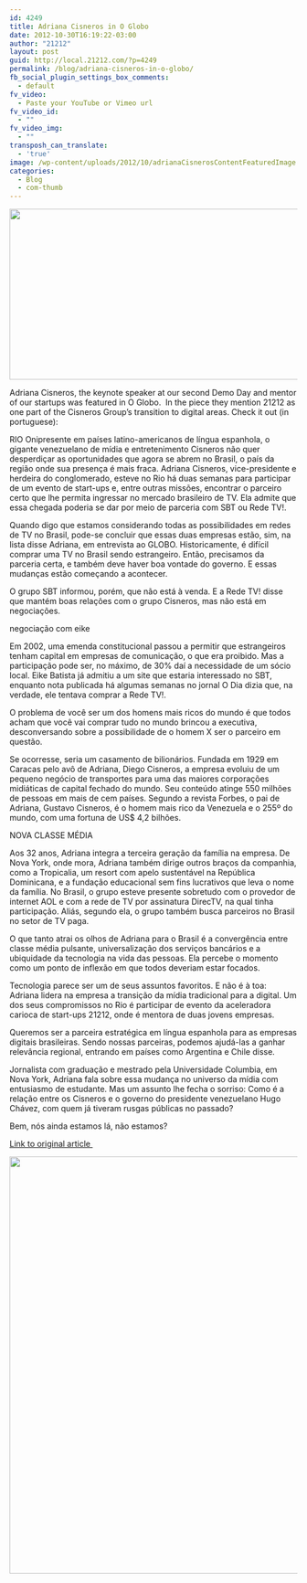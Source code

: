 ```yaml
---
id: 4249
title: Adriana Cisneros in O Globo
date: 2012-10-30T16:19:22-03:00
author: "21212"
layout: post
guid: http://local.21212.com/?p=4249
permalink: /blog/adriana-cisneros-in-o-globo/
fb_social_plugin_settings_box_comments:
  - default
fv_video:
  - Paste your YouTube or Vimeo url
fv_video_id:
  - ""
fv_video_img:
  - ""
transposh_can_translate:
  - 'true'
image: /wp-content/uploads/2012/10/adrianaCisnerosContentFeaturedImage.png
categories:
  - Blog
  - com-thumb
---
```

<p style="text-align: center;">
  <img class="aligncenter size-full wp-image-4252" title="adrianaCisnerosBanner" src="http://local.21212.com/wp-content/uploads/2012/10/adrianaCisnerosBanner.png" alt="" width="540" height="299" srcset="http://localhost:8080/wp-content/uploads/2012/10/adrianaCisnerosBanner.png 540w, http://localhost:8080/wp-content/uploads/2012/10/adrianaCisnerosBanner-300x166.png 300w" sizes="(max-width: 540px) 100vw, 540px" />
</p>

Adriana Cisneros, the keynote speaker at our second Demo Day and mentor of our startups was featured in O Globo.  In the piece they mention 21212 as one part of the Cisneros Group&#8217;s transition to digital areas. Check it out (in portuguese):

RIO Onipresente em países latino-americanos de língua espanhola, o gigante venezuelano de mídia e entretenimento Cisneros não quer desperdiçar as oportunidades que agora se abrem no Brasil, o país da região onde sua presença é mais fraca. Adriana Cisneros, vice-presidente e herdeira do conglomerado, esteve no Rio há duas semanas para participar de um evento de start-ups e, entre outras missões, encontrar o parceiro certo que lhe permita ingressar no mercado brasileiro de TV. Ela admite que essa chegada poderia se dar por meio de parceria com SBT ou Rede TV!.

Quando digo que estamos considerando todas as possibilidades em redes de TV no Brasil, pode-se concluir que essas duas empresas estão, sim, na lista disse Adriana, em entrevista ao GLOBO. Historicamente, é difícil comprar uma TV no Brasil sendo estrangeiro. Então, precisamos da parceria certa, e também deve haver boa vontade do governo. E essas mudanças estão começando a acontecer.

O grupo SBT informou, porém, que não está à venda. E a Rede TV! disse que mantém boas relações com o grupo Cisneros, mas não está em negociações.

negociação com eike

Em 2002, uma emenda constitucional passou a permitir que estrangeiros tenham capital em empresas de comunicação, o que era proibido. Mas a participação pode ser, no máximo, de 30% daí a necessidade de um sócio local. Eike Batista já admitiu a um site que estaria interessado no SBT, enquanto nota publicada há algumas semanas no jornal O Dia dizia que, na verdade, ele tentava comprar a Rede TV!.

O problema de você ser um dos homens mais ricos do mundo é que todos acham que você vai comprar tudo no mundo brincou a executiva, desconversando sobre a possibilidade de o homem X ser o parceiro em questão.

Se ocorresse, seria um casamento de bilionários. Fundada em 1929 em Caracas pelo avô de Adriana, Diego Cisneros, a empresa evoluiu de um pequeno negócio de transportes para uma das maiores corporações midiáticas de capital fechado do mundo. Seu conteúdo atinge 550 milhões de pessoas em mais de cem países. Segundo a revista Forbes, o pai de Adriana, Gustavo Cisneros, é o homem mais rico da Venezuela e o 255º do mundo, com uma fortuna de US$ 4,2 bilhões.

NOVA CLASSE MÉDIA

Aos 32 anos, Adriana integra a terceira geração da família na empresa. De Nova York, onde mora, Adriana também dirige outros braços da companhia, como a Tropicalia, um resort com apelo sustentável na República Dominicana, e a fundação educacional sem fins lucrativos que leva o nome da família. No Brasil, o grupo esteve presente sobretudo com o provedor de internet AOL e com a rede de TV por assinatura DirecTV, na qual tinha participação. Aliás, segundo ela, o grupo também busca parceiros no Brasil no setor de TV paga.

O que tanto atrai os olhos de Adriana para o Brasil é a convergência entre classe média pulsante, universalização dos serviços bancários e a ubiquidade da tecnologia na vida das pessoas. Ela percebe o momento como um ponto de inflexão em que todos deveriam estar focados.

Tecnologia parece ser um de seus assuntos favoritos. E não é à toa: Adriana lidera na empresa a transição da mídia tradicional para a digital. Um dos seus compromissos no Rio é participar de evento da aceleradora carioca de start-ups 21212, onde é mentora de duas jovens empresas.

Queremos ser a parceira estratégica em língua espanhola para as empresas digitais brasileiras. Sendo nossas parceiras, podemos ajudá-las a ganhar relevância regional, entrando em países como Argentina e Chile disse.

Jornalista com graduação e mestrado pela Universidade Columbia, em Nova York, Adriana fala sobre essa mudança no universo da mídia com entusiasmo de estudante. Mas um assunto lhe fecha o sorriso: Como é a relação entre os Cisneros e o governo do presidente venezuelano Hugo Chávez, com quem já tiveram rusgas públicas no passado?

Bem, nós ainda estamos lá, não estamos?

[Link to original article ](http://moglobo.globo.com/integra.asp?txtUrl=/economia/grupo-cisneros-da-venezuela-mira-mercado-brasileiro-de-tv-6549448)

<p style="text-align: center;">
  <img class="aligncenter size-full wp-image-4254" title="adrianaCisnerosContent" src="http://local.21212.com/wp-content/uploads/2012/10/adrianaCisnerosContent1.png" alt="" width="540" height="730" srcset="http://localhost:8080/wp-content/uploads/2012/10/adrianaCisnerosContent1.png 540w, http://localhost:8080/wp-content/uploads/2012/10/adrianaCisnerosContent1-221x300.png 221w" sizes="(max-width: 540px) 100vw, 540px" />
</p>